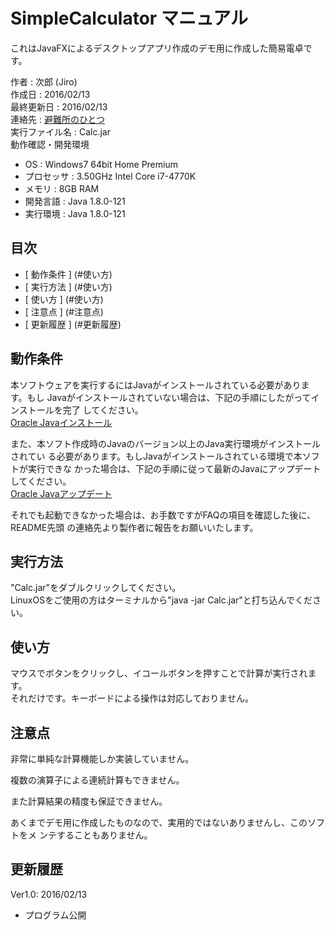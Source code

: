 SimpleCalculator マニュアル
===============================================================================

これはJavaFXによるデスクトップアプリ作成のデモ用に作成した簡易電卓です。

作者           : 次郎 (Jiro)  
作成日         : 2016/02/13  
最終更新日     : 2016/02/13  
連絡先         : [避難所のひとつ](http://ashelter.blog.fc2.com/)  
実行ファイル名 : Calc.jar  
動作確認・開発環境  
- OS           : Windows7 64bit Home Premium
- プロセッサ   : 3.50GHz Intel Core i7-4770K
- メモリ       : 8GB RAM
- 開発言語     : Java 1.8.0-121
- 実行環境     : Java 1.8.0-121

## 目次 #######################################################################

- [ 動作条件 ] (#使い方)
- [ 実行方法 ] (#使い方)
- [ 使い方   ] (#使い方)
- [ 注意点   ] (#注意点)
- [ 更新履歴 ] (#更新履歴)

## 動作条件 ####################################################################

本ソフトウェアを実行するにはJavaがインストールされている必要があります。もし
Javaがインストールされていない場合は、下記の手順にしたがってインストールを完了
してください。  
[Oracle Javaインストール](https://www.java.com/ja/download/help/download_options.xml)  

また、本ソフト作成時のJavaのバージョン以上のJava実行環境がインストールされてい
る必要があります。もしJavaがインストールされている環境で本ソフトが実行できな
かった場合は、下記の手順に従って最新のJavaにアップデートしてください。  
[Oracle Javaアップデート](https://java.com/ja/download/)  

それでも起動できなかった場合は、お手数ですがFAQの項目を確認した後に、README先頭
の連絡先より製作者に報告をお願いいたします。

## 実行方法 ####################################################################

"Calc.jar"をダブルクリックしてください。  
LinuxOSをご使用の方はターミナルから"java -jar Calc.jar"と打ち込んでください。

## 使い方 #####################################################################

マウスでボタンをクリックし、イコールボタンを押すことで計算が実行されます。  
それだけです。キーボードによる操作は対応しておりません。

## 注意点 #####################################################################

非常に単純な計算機能しか実装していません。

複数の演算子による連続計算もできません。

また計算結果の精度も保証できません。

あくまでデモ用に作成したものなので、実用的ではないありませんし、このソフトをメ
ンテすることもありません。

## 更新履歴 ###################################################################

Ver1.0: 2016/02/13
- プログラム公開
